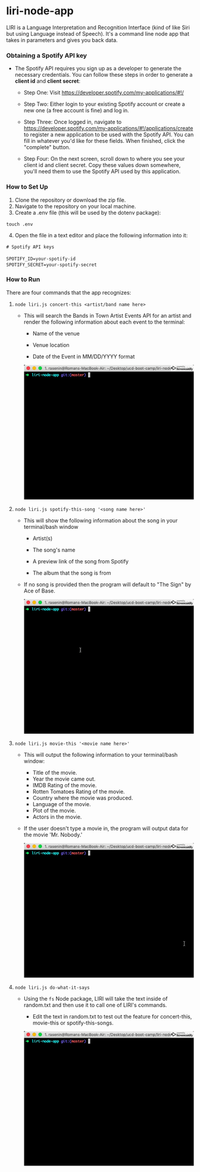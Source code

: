 # liri-node-app

LIRI is a Language Interpretation and Recognition Interface (kind of like Siri but using Language instead of Speech). It's a command line node app that takes in parameters and gives you back data.

### Obtaining a Spotify API key

- The Spotify API requires you sign up as a developer to generate the necessary credentials. You can follow these steps in order to generate a **client id** and **client secret**:

  - Step One: Visit <https://developer.spotify.com/my-applications/#!/>

  - Step Two: Either login to your existing Spotify account or create a new one (a free account is fine) and log in.

  - Step Three: Once logged in, navigate to <https://developer.spotify.com/my-applications/#!/applications/create> to register a new application to be used with the Spotify API. You can fill in whatever you'd like for these fields. When finished, click the "complete" button.

  - Step Four: On the next screen, scroll down to where you see your client id and client secret. Copy these values down somewhere, you'll need them to use the Spotify API used by this application.

### How to Set Up

1. Clone the repository or download the zip file.
2. Navigate to the repository on your local machine.
3. Create a .env file (this will be used by the dotenv package):

```
touch .env
```

4. Open the file in a text editor and place the following information into it:

```
# Spotify API keys

SPOTIFY_ID=your-spotify-id
SPOTIFY_SECRET=your-spotify-secret

```

### How to Run

There are four commands that the app recognizes:

1. `node liri.js concert-this <artist/band name here>`

   - This will search the Bands in Town Artist Events API for an artist and render the following information about each event to the terminal:

     - Name of the venue

     - Venue location

     - Date of the Event in MM/DD/YYYY format

      ![Concert This Command](./concert-this.gif)

2. `node liri.js spotify-this-song '<song name here>'`

   - This will show the following information about the song in your terminal/bash window

     - Artist(s)

     - The song's name

     - A preview link of the song from Spotify

     - The album that the song is from

   - If no song is provided then the program will default to "The Sign" by Ace of Base.

      ![Spotify This Song Command](./spotify-this-song.gif)

3) `node liri.js movie-this '<movie name here>'`

   - This will output the following information to your terminal/bash window:

     - Title of the movie.
     - Year the movie came out.
     - IMDB Rating of the movie.
     - Rotten Tomatoes Rating of the movie.
     - Country where the movie was produced.
     - Language of the movie.
     - Plot of the movie.
     - Actors in the movie.

   - If the user doesn't type a movie in, the program will output data for the movie 'Mr. Nobody.'

      ![Movie This Command](./movie-this.gif)

4) `node liri.js do-what-it-says`

   - Using the `fs` Node package, LIRI will take the text inside of random.txt and then use it to call one of LIRI's commands.

     - Edit the text in random.txt to test out the feature for concert-this, movie-this or spotify-this-songs.

     ![Do What It Says Command](./do-what-it-says.gif)
